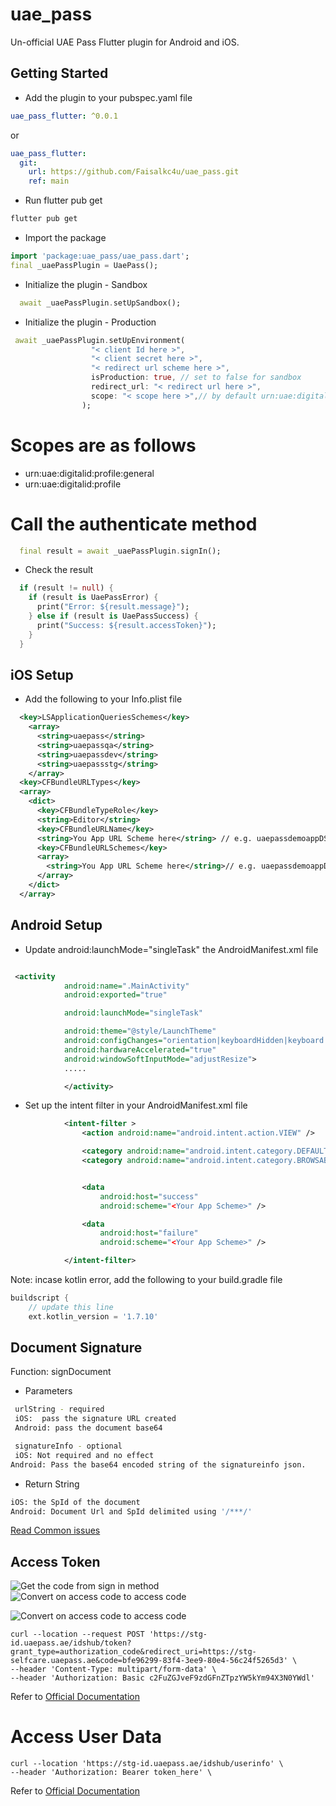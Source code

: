 # uae_pass

Un-official UAE Pass Flutter plugin for Android and iOS.

## Getting Started

- Add the plugin to your pubspec.yaml file

```yaml
uae_pass_flutter: ^0.0.1
```

or

```yaml
uae_pass_flutter:
  git:
    url: https://github.com/Faisalkc4u/uae_pass.git
    ref: main
```

- Run flutter pub get

```bash
flutter pub get
```

- Import the package

```dart
import 'package:uae_pass/uae_pass.dart';
final _uaePassPlugin = UaePass();


```

- Initialize the plugin - Sandbox

```dart
  await _uaePassPlugin.setUpSandbox();
```

- Initialize the plugin - Production

```dart
 await _uaePassPlugin.setUpEnvironment(
                  "< client Id here >",
                  "< client secret here >",
                  "< redirect url scheme here >",
                  isProduction: true, // set to false for sandbox
                  redirect_url: "< redirect url here >",
                  scope: "< scope here >",// by default urn:uae:digitalid:profile
                );
```

# Scopes are as follows

- urn:uae:digitalid:profile:general
- urn:uae:digitalid:profile

# Call the authenticate method

```dart
  final result = await _uaePassPlugin.signIn();
```

- Check the result

```dart
  if (result != null) {
    if (result is UaePassError) {
      print("Error: ${result.message}");
    } else if (result is UaePassSuccess) {
      print("Success: ${result.accessToken}");
    }
  }
```

## iOS Setup

- Add the following to your Info.plist file

```xml
  <key>LSApplicationQueriesSchemes</key>
    <array>
      <string>uaepass</string>
      <string>uaepassqa</string>
      <string>uaepassdev</string>
      <string>uaepassstg</string>
    </array>
  <key>CFBundleURLTypes</key>
  <array>
    <dict>
      <key>CFBundleTypeRole</key>
      <string>Editor</string>
      <key>CFBundleURLName</key>
      <string>You App URL Scheme here</string> // e.g. uaepassdemoappDS (use for Sandbox )
      <key>CFBundleURLSchemes</key>
      <array>
        <string>You App URL Scheme here</string>// e.g. uaepassdemoappDS (same as above)
      </array>
    </dict>
  </array>
```

## Android Setup

- Update android:launchMode="singleTask" the AndroidManifest.xml file

```xml

 <activity
            android:name=".MainActivity"
            android:exported="true"

            android:launchMode="singleTask"

            android:theme="@style/LaunchTheme"
            android:configChanges="orientation|keyboardHidden|keyboard|screenSize|smallestScreenSize|locale|layoutDirection|fontScale|screenLayout|density|uiMode"
            android:hardwareAccelerated="true"
            android:windowSoftInputMode="adjustResize">
            .....

            </activity>

```

- Set up the intent filter in your AndroidManifest.xml file

```xml
            <intent-filter >
                <action android:name="android.intent.action.VIEW" />

                <category android:name="android.intent.category.DEFAULT" />
                <category android:name="android.intent.category.BROWSABLE" />


                <data
                    android:host="success"
                    android:scheme="<Your App Scheme>" />

                <data
                    android:host="failure"
                    android:scheme="<Your App Scheme>" />

            </intent-filter>

```

Note: incase kotlin error, add the following to your build.gradle file

```gradle
buildscript {
    // update this line
    ext.kotlin_version = '1.7.10'
```

## Document Signature

Function: signDocument

- Parameters

```bash
 urlString - required
 iOS:  pass the signature URL created
 Android: pass the document base64
```

```bash
 signatureInfo - optional
 iOS: Not required and no effect
Android: Pass the base64 encoded string of the signatureinfo json. 
```

- Return String

```bash 
iOS: the SpId of the document
Android: Document Url and SpId delimited using '/***/'
```


[Read Common issues](https://docs.uaepass.ae/faq/common-integration-issues)

## Access Token

![Get the code from sign in method](https://github.com/Faisalkc4u/uae_pass/blob/main/screenshots/iphone.png?raw=true)
![Convert on access code to access code](https://github.com/Faisalkc4u/uae_pass/blob/main/screenshots/postman_key_setup.png?raw=true)

![Convert on access code to access code](https://github.com/Faisalkc4u/uae_pass/blob/main/screenshots/postman_body_and_response.png?raw=true)

```curl
curl --location --request POST 'https://stg-id.uaepass.ae/idshub/token?grant_type=authorization_code&redirect_uri=https://stg-selfcare.uaepass.ae&code=bfe96299-83f4-3ee9-80e4-56c24f5265d3' \
--header 'Content-Type: multipart/form-data' \
--header 'Authorization: Basic c2FuZGJveF9zdGFnZTpzYW5kYm94X3N0YWdl'
```

Refer to [Official Documentation](https://docs.uaepass.ae/guides/authentication/web-application/2.-obtaining-the-access-token)

# Access User Data

```curl
curl --location 'https://stg-id.uaepass.ae/idshub/userinfo' \
--header 'Authorization: Bearer token_here' \
```

Refer to [Official Documentation](https://docs.uaepass.ae/guides/authentication/web-application/3.-obtaining-authenticated-user-information-from-the-access-token)
